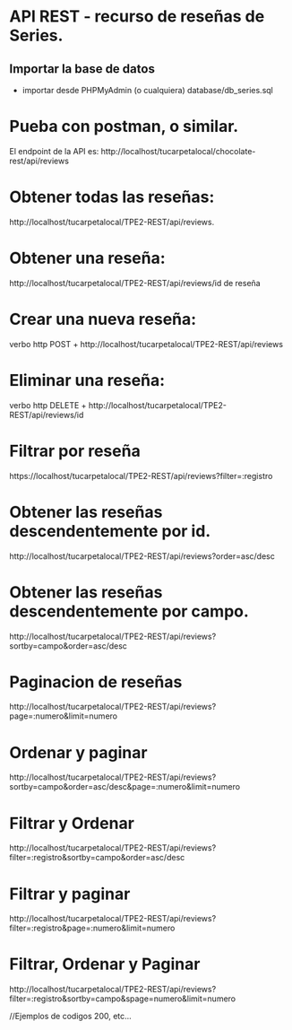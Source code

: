 # API REST - recurso de reseñas de Series.

## Importar la base de datos
- importar desde PHPMyAdmin (o cualquiera) database/db_series.sql

# Pueba con postman, o similar.
El endpoint de la API es: http://localhost/tucarpetalocal/chocolate-rest/api/reviews

# Obtener todas las reseñas:
http://localhost/tucarpetalocal/TPE2-REST/api/reviews.

# Obtener una reseña:
http://localhost/tucarpetalocal/TPE2-REST/api/reviews/id de reseña

# Crear una nueva reseña:
 verbo http POST + http://localhost/tucarpetalocal/TPE2-REST/api/reviews

# Eliminar una reseña:
 verbo http DELETE + http://localhost/tucarpetalocal/TPE2-REST/api/reviews/id


# Filtrar por reseña
https://localhost/tucarpetalocal/TPE2-REST/api/reviews?filter=:registro

# Obtener las reseñas descendentemente por id.
http://localhost/tucarpetalocal/TPE2-REST/api/reviews?order=asc/desc

# Obtener las reseñas descendentemente por campo.
http://localhost/tucarpetalocal/TPE2-REST/api/reviews?sortby=campo&order=asc/desc

# Paginacion de reseñas
 
http://localhost/tucarpetalocal/TPE2-REST/api/reviews?page=:numero&limit=numero 

# Ordenar y paginar

http://localhost/tucarpetalocal/TPE2-REST/api/reviews?sortby=campo&order=asc/desc&page=:numero&limit=numero 

# Filtrar y Ordenar

http://localhost/tucarpetalocal/TPE2-REST/api/reviews?filter=:registro&sortby=campo&order=asc/desc

# Filtrar y paginar

http://localhost/tucarpetalocal/TPE2-REST/api/reviews?filter=:registro&page=:numero&limit=numero 

# Filtrar, Ordenar y Paginar

http://localhost/tucarpetalocal/TPE2-REST/api/reviews?filter=:registro&sortby=campo&spage=numero&limit=numero 

//Ejemplos de codigos 200, etc...


